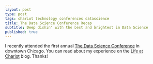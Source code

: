 ```yaml
---
layout: post
type: post
tags: chariot technology conferences datascience
title: The Data Science Conference Recap
subtitle: Deep dishin' with the best and brightest in Data Science
published: true
---
```


I recently attended the first annual [The Data Science Conference](http://www.thedatascienceconference.com) in downtown Chicago.  You can read about my experience on the [Life at Chariot](http://chariotsolutions.com/who-we-are/life-at-chariot/post/2015-data-science-conference-recap/) blog.  Thanks!
